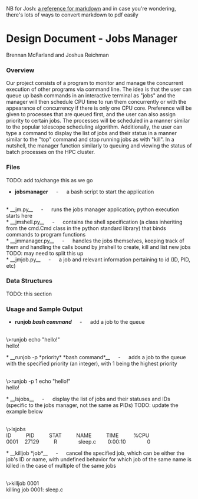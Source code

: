 NB for Josh: [a reference for markdown](https://github.com/adam-p/markdown-here/wiki/Markdown-Cheatsheet#links)
and in case you're wondering, there's lots of ways to convert markdown to pdf easily

# Design Document - Jobs Manager
Brennan McFarland and Joshua Reichman

### Overview
Our project consists of a program to monitor and manage the concurrent execution of other programs via command line.  The idea is that the user can queue up bash commands in an interactive terminal as "jobs" and the manager will then schedule CPU time to run them concurrently or with the appearance of concurrency if there is only one CPU core.  Preference will be given to processes that are queued first, and the user can also assign priority to certain jobs.  The processes will be scheduled in a manner similar to the popular telescope scheduling algorithm.  Additionally, the user can type a command to display the list of jobs and their status in a manner similar to the "top" command and stop running jobs as with "kill".  In a nutshell, the manager function similarly to queuing and viewing the status of batch processes on the HPC cluster.

### Files
TODO: add to/change this as we go
<br>
* __jobsmanager__ &emsp; - &emsp; a bash script to start the application
<br>
* __jm.py__ &emsp; - &emsp; runs the jobs manager application; python execution starts here
<br>
* __jmshell.py__ &emsp; - &emsp; contains the shell specification (a class inheriting from the cmd.Cmd class in the python standard library) that binds commands to program functions
<br>
* __jmmanager.py__ &emsp; - &emsp; handles the jobs themselves, keeping track of them and handling the calls bound by jmshell to create, kill and list new jobs TODO: may need to split this up
<br>
* __jmjob.py__ &emsp; - &emsp; a job and relevant information pertaining to id (ID, PID, etc)
<br>

### Data Structures
TODO: this section
### Usage and Sample Output
* __runjob *bash command*__ &emsp; - &emsp; add a job to the queue
<p>
<br>
\>runjob echo "hello!"<br>
hello!
</p>
* __runjob -p *priority* *bash command*__ &emsp; - &emsp; adds a job to the queue with the specified priority (an integer), with 1 being the highest priority
<p>
<br>
\>runjob -p 1 echo "hello!"<br>
hello!
</p>
* __lsjobs__ &emsp; - &emsp; display the list of jobs and their statuses and IDs (specific to the jobs manager, not the same as PIDs)
TODO: update the example below
<p>
<br>
\>lsjobs<br>
ID  &emsp; &emsp; PID &emsp; &emsp; STAT &emsp; &emsp; NAME &emsp; &emsp; TIME &emsp; &emsp; %CPU<br>
0001 &emsp;27129 &emsp; &emsp; R &emsp; &emsp; &emsp; sleep.c &emsp;&emsp;0:00:10 &emsp; &emsp; &emsp; 0
</p>
* __killjob *job*__ &emsp; - &emsp; cancel the specified job, which can be either the job's ID or name, with undefined behavior for which job of the same name is killed in the case of multiple of the same jobs
<p>
<br>
\>killjob 0001<br>
killing job 0001: sleep.c
</p>
